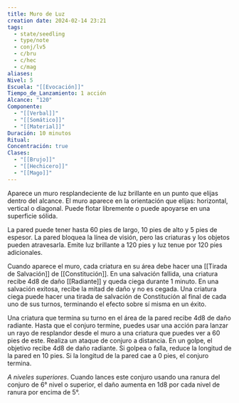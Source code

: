 ```yaml
---
title: Muro de Luz
creation date: 2024-02-14 23:21
tags:
  - state/seedling
  - type/note
  - conj/lv5
  - c/bru
  - c/hec
  - c/mag
aliases: 
Nivel: 5
Escuela: "[[Evocación]]"
Tiempo_de_Lanzamiento: 1 acción
Alcance: "120"
Componente:
  - "[[Verbal]]"
  - "[[Somático]]"
  - "[[Material]]"
Duración: 10 minutos
Ritual: 
Concentración: true
Clases:
  - "[[Brujo]]"
  - "[[Hechicero]]"
  - "[[Mago]]"
---
```

Aparece un muro resplandeciente de luz brillante en un punto que elijas dentro del alcance. El muro aparece en la orientación que elijas: horizontal, vertical o diagonal. Puede flotar libremente o puede apoyarse en una superficie sólida.

La pared puede tener hasta 60 pies de largo, 10 pies de alto y 5 pies de espesor. La pared bloquea la línea de visión, pero las criaturas y los objetos pueden atravesarla. Emite luz brillante a 120 pies y luz tenue por 120 pies adicionales.

Cuando aparece el muro, cada criatura en su área debe hacer una [[Tirada de Salvación]] de [[Constitución]]. En una salvación fallida, una criatura recibe 4d8 de daño [[Radiante]] y queda ciega durante 1 minuto. En una salvación exitosa, recibe la mitad de daño y no es cegada. Una criatura ciega puede hacer una tirada de salvación de Constitución al final de cada uno de sus turnos, terminando el efecto sobre sí misma en un éxito.

Una criatura que termina su turno en el área de la pared recibe 4d8 de daño radiante.
Hasta que el conjuro termine, puedes usar una acción para lanzar un rayo de resplandor desde el muro a una criatura que puedes ver a 60 pies de este. Realiza un ataque de conjuro a distancia. En un golpe, el objetivo recibe 4d8 de daño radiante. Si golpea o falla, reduce la longitud de la pared en 10 pies. Si la longitud de la pared cae a 0 pies, el conjuro termina.

*A niveles superiores*. Cuando lances este conjuro usando una ranura del conjuro de 6° nivel o superior, el daño aumenta en 1d8 por cada nivel de ranura por encima de 5°.